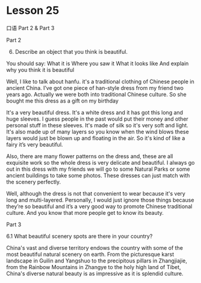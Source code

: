 # Lesson 25

口语 Part 2 & Part 3

Part 2

6.  Describe an object that you think is beautiful. 

You should say:
What it is
Where you saw it
What it looks like
And explain why you think it is beautiful

Well, I like to talk about hanfu. it's a traditional clothing of Chinese people in ancient China. I’ve got one piece of han-style dress from my friend two years ago. Actually we were both into traditional Chinese culture. So she bought me this dress as a gift on my birthday

It's a very beautiful dress. It's a white dress and it has got this long and huge sleeves. I guess people in the past would put their money and other personal stuff in these sleeves. It's made of silk so it's very soft and light. It's also made up of many layers so you know when the wind blows these layers would just be blown up and floating in the air. So it's kind of like a fairy it’s very beautiful.

Also, there are many flower patterns on the dress and, these are all exquisite work so the whole dress is very delicate and beautiful. I always go out in this dress with my friends we will go to some Natural Parks or some ancient buildings to take some photos. These dresses can just match with the scenery perfectly.

Well, although the dress is not that convenient to wear because it's very long and multi-layered. Personally, I would just ignore those things because they’re so beautiful and it’s a very good way to promote Chinese traditional culture. And you know that more people get to know its beauty.

Part 3

6.1 What beautiful scenery spots are there in your country?

China's vast and diverse territory endows the country with some of the most beautiful natural scenery on earth. From the picturesque karst landscape in Guilin and Yangshuo to the precipitous pillars in Zhangjiajie, from the Rainbow Mountains in Zhangye to the holy high land of Tibet, China's diverse natural beauty is as impressive as it is splendid culture.



